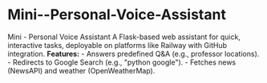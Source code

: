 # Mini--Personal-Voice-Assistant
Mini - Personal Voice Assistant A Flask-based web assistant for quick, interactive tasks, deployable on platforms like Railway with GitHub integration. **Features:** - Answers predefined Q&amp;A (e.g., professor locations). - Redirects to Google Search (e.g., "python google"). - Fetches news (NewsAPI) and weather (OpenWeatherMap).
